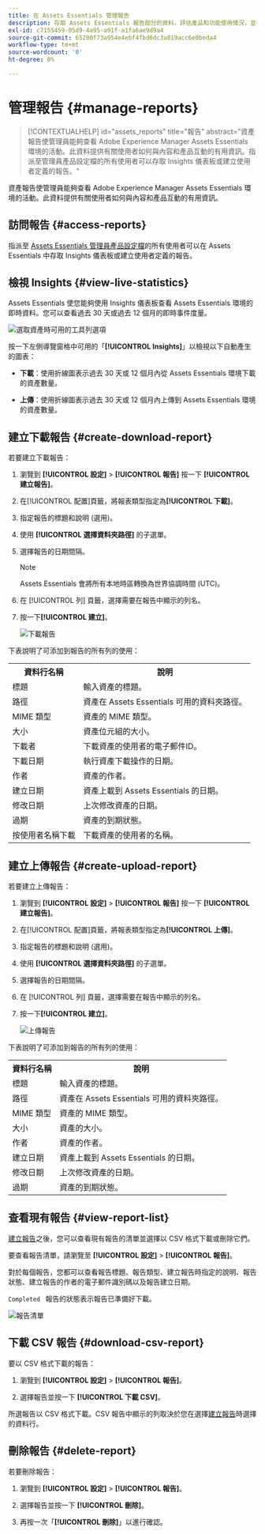 ```yaml
---
title: 在 Assets Essentials 管理報告
description: 存取 Assets Essentials 報告部分的資料，評估產品和功能使用情況，並得出關鍵成功指標的見解。
exl-id: c7155459-05d9-4a95-a91f-a1fa6ae9d9a4
source-git-commit: 65200f73a954e4ebf4fbd6dc3a819acc6e0beda4
workflow-type: tm+mt
source-wordcount: '0'
ht-degree: 0%

---
```


# 管理報告 {#manage-reports}

>[!CONTEXTUALHELP]
>id="assets_reports"
>title="報告"
>abstract="資產報告使管理員能夠查看 Adobe Experience Manager Assets Essentials 環境的活動。此資料提供有關使用者如何與內容和產品互動的有用資訊。指派至管理員產品設定檔的所有使用者可以存取 Insights 儀表板或建立使用者定義的報告。"

資產報告使管理員能夠查看 Adobe Experience Manager Assets Essentials 環境的活動。此資料提供有關使用者如何與內容和產品互動的有用資訊。

## 訪問報告 {#access-reports}

指派至 [Assets Essentials 管理員產品設定檔](deploy-administer.md)的所有使用者可以在 Assets Essentials 中存取 Insights 儀表板或建立使用者定義的報告。

## 檢視 Insights {#view-live-statistics}

Assets Essentials 使您能夠使用 Insights 儀表板查看 Assets Essentials 環境的即時資料。您可以查看過去 30 天或過去 12 個月的即時事件度量。

![選取資產時可用的工具列選項](assets/assets-essentials-live-statistics.png)

按一下左側導覽窗格中可用的「**[!UICONTROL Insights]**」以檢視以下自動產生的圖表：

* **下載**：使用折線圖表示過去 30 天或 12 個月內從 Assets Essentials 環境下載的資產數量。

* **上傳**：使用折線圖表示過去 30 天或 12 個月內上傳到 Assets Essentials 環境的資產數量。

<!--

* **Storage usage**: The storage usage, in gigabytes (GB), for the Assets Essentials environment, for the last 30 days or 12 months represented using a bar chart.

-->

## 建立下載報告 {#create-download-report}

若要建立下載報告：

1. 瀏覽到 **[!UICONTROL 設定]** > **[!UICONTROL 報告]** 按一下 **[!UICONTROL 建立報告]**。

1. 在[!UICONTROL 配置]頁籤，將報表類型指定為&#x200B;**[!UICONTROL 下載]**。

1. 指定報告的標題和說明 (選用)。

1. 使用 **[!UICONTROL 選擇資料夾路徑]** 的子選單。

1. 選擇報告的日期間隔。
   >[!NOTE]
   >
   > Assets Essentials 會將所有本地時區轉換為世界協調時間 (UTC)。

1. 在 [!UICONTROL 列] 頁籤，選擇需要在報告中顯示的列名。

1. 按一下&#x200B;**[!UICONTROL 建立]**。

   ![下載報告](assets/download-reports-config.png)

下表說明了可添加到報告的所有列的使用：

<table>
    <tbody>
     <tr>
      <th><strong>資料行名稱</strong></th>
      <th><strong>說明</strong></th>
     </tr>
     <tr>
      <td>標題</td>
      <td>輸入資產的標題。</td>
     </tr>
     <tr>
      <td>路徑</td>
      <td>資產在 Assets Essentials 可用的資料夾路徑。</td>
     </tr>
     <tr>
      <td>MIME 類型</td>
      <td>資產的 MIME 類型。</td>
     </tr>
     <tr>
      <td>大小</td>
      <td>資產位元組的大小。</td>
     </tr>
     <tr>
      <td>下載者</td>
      <td>下載資產的使用者的電子郵件ID。</td>
     </tr>
     <tr>
      <td>下載日期</td>
      <td>執行資產下載操作的日期。</td>
     </tr>
     <tr>
      <td>作者</td>
      <td>資產的作者。</td>
     </tr>
     <tr>
      <td>建立日期</td>
      <td>資產上載到 Assets Essentials 的日期。</td>
     </tr>
     <tr>
      <td>修改日期</td>
      <td>上次修改資產的日期。</td>
     </tr>
     <tr>
      <td>過期</td>
      <td>資產的到期狀態。</td>
     </tr>
     <tr>
      <td>按使用者名稱下載</td>
      <td>下載資產的使用者的名稱。</td>
     </tr>           
    </tbody>
   </table>

## 建立上傳報告 {#create-upload-report}

若要建立上傳報告：

1. 瀏覽到 **[!UICONTROL 設定]** > **[!UICONTROL 報告]** 按一下 **[!UICONTROL 建立報告]**。

1. 在[!UICONTROL 配置]頁籤，將報表類型指定為&#x200B;**[!UICONTROL 上傳]**。

1. 指定報告的標題和說明 (選用)。

1. 使用 **[!UICONTROL 選擇資料夾路徑]** 的子選單。

1. 選擇報告的日期間隔。

1. 在 [!UICONTROL 列] 頁籤，選擇需要在報告中顯示的列名。

1. 按一下&#x200B;**[!UICONTROL 建立]**。

   ![上傳報告](assets/upload-reports-config.png)

下表說明了可添加到報告的所有列的使用：

<table>
    <tbody>
     <tr>
      <th><strong>資料行名稱</strong></th>
      <th><strong>說明</strong></th>
     </tr>
     <tr>
      <td>標題</td>
      <td>輸入資產的標題。</td>
     </tr>
     <tr>
      <td>路徑</td>
      <td>資產在 Assets Essentials 可用的資料夾路徑。</td>
     </tr>
     <tr>
      <td>MIME 類型</td>
      <td>資產的 MIME 類型。</td>
     </tr>
     <tr>
      <td>大小</td>
      <td>資產的大小。</td>
     </tr>
     <tr>
      <td>作者</td>
      <td>資產的作者。</td>
     </tr>
     <tr>
      <td>建立日期</td>
      <td>資產上載到 Assets Essentials 的日期。</td>
     </tr>
     <tr>
      <td>修改日期</td>
      <td>上次修改資產的日期。</td>
     </tr>
     <tr>
      <td>過期</td>
      <td>資產的到期狀態。</td>
     </tr>              
    </tbody>
   </table>

## 查看現有報告 {#view-report-list}

[建立報告](#create-download-report)之後，您可以查看現有報告的清單並選擇以 CSV 格式下載或刪除它們。

要查看報告清單，請瀏覽至 **[!UICONTROL 設定]** > **[!UICONTROL 報告]**。

對於每個報告，您都可以查看報告標題、報告類型、建立報告時指定的說明、報告狀態、建立報告的作者的電子郵件識別碼以及報告建立日期。

`Completed ` 報告的狀態表示報告已準備好下載。

![報告清單](assets/list-of-reports.png)


## 下載 CSV 報告 {#download-csv-report}

要以 CSV 格式下載的報告：

1. 瀏覽到 **[!UICONTROL 設定]** > **[!UICONTROL 報告]**。

1. 選擇報告並按一下 **[!UICONTROL 下載 CSV]**。

所選報告以 CSV 格式下載。CSV 報告中顯示的列取決於您在選擇[建立報告](#create-download-report)時選擇的資料行。

## 刪除報告 {#delete-report}

若要刪除報告：

1. 瀏覽到 **[!UICONTROL 設定]** > **[!UICONTROL 報告]**。

1. 選擇報告並按一下 **[!UICONTROL 刪除]**。

1. 再按一次「**[!UICONTROL 刪除]**」以進行確認。
